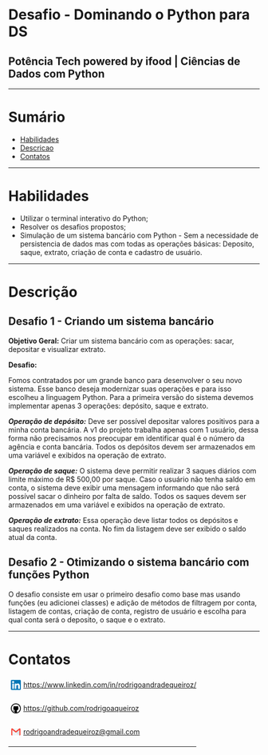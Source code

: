 # Desafio - Dominando o Python para DS 
## Potência Tech powered by ifood | Ciências de Dados com Python 
---

# Sumário

- [Habilidades](#habilidades)
- [Descricao](#descricao)
- [Contatos](#contatos)
---

# Habilidades

- Utilizar o terminal interativo do Python;
- Resolver os desafios propostos;
- Simulação de um sistema bancário com Python - Sem a necessidade de persistencia de dados mas com todas as operações básicas: Deposito, saque, extrato, criação de conta e cadastro de usuário.

---

# Descrição

## Desafio 1 - Criando um sistema bancário

**Objetivo Geral:**
Criar um sistema bancário com as operações: sacar, depositar e visualizar extrato.

**Desafio:**

Fomos contratados por um grande banco para desenvolver o seu novo sistema. Esse banco deseja modernizar suas operações e para isso escolheu a linguagem Python. Para a
primeira versão do sistema devemos implementar apenas 3 operações: depósito, saque e extrato.

***Operação de depósito:***
Deve ser possível depositar valores positivos para a minha conta bancária. A v1 do projeto trabalha apenas com 1 usuário, dessa forma não precisamos nos preocupar em identificar qual é o número da agência e conta bancária. Todos os depósitos devem ser armazenados em uma variável e exibidos na operação de extrato.

***Operação de saque:*** 
O sistema deve permitir realizar 3 saques diários com limite máximo de R$ 500,00 por saque. Caso o usuário não tenha saldo em conta, o sistema deve exibir uma mensagem
informando que não será possível sacar o dinheiro por falta de saldo. Todos os saques devem ser armazenados em uma variável e exibidos na operação de extrato.

***Operação de extrato:*** 
Essa operação deve listar todos os depósitos e saques realizados na conta. No fim da listagem deve ser exibido o saldo atual da conta.

## Desafio 2 - Otimizando o sistema bancário com funções Python

O desafio consiste em usar o primeiro desafio como base mas usando funções (eu adicionei classes) e adição de métodos de filtragem por conta, listagem de contas, criação de conta, registro de usuário e escolha para qual conta será o deposito, o saque e o extrato.

---
# Contatos

<div style="display: flex; align-items: center; justify-content: space-between;">
  <div>
    <div style="display: flex; align-items: center;">
      <img src="./assets/images/linkedin-logo.png" alt="linkedin-logo" style="width:20px; padding: 5px"/> <a href='https://www.linkedin.com/in/rodrigoandradequeiroz/'> https://www.linkedin.com/in/rodrigoandradequeiroz/
      </a>
    </div>
    <br/>
    <div style="display: flex;align-items: center;">
      <img src="./assets/images/github-logo.png" alt="github-logo" style="width:20px; padding: 5px"/> 
      <a href='https://github.com/rodrigoaqueiroz'>
      https://github.com/rodrigoaqueiroz
      </a>
    </div>
    <br/>
    <div style="display: flex;align-items: center;">
      <img src="./assets/images/email-logo.png" alt="email-logo" style= 'width:20px; padding: 5px'/></img>
      <a href="mailto:rodrigoandradequeiroz@gmail.com">rodrigoandradequeiroz@gmail.com</a>
    </div>

---

